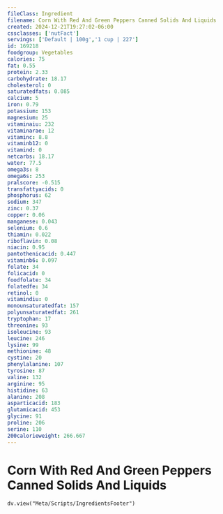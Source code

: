 ```yaml
---
fileClass: Ingredient
filename: Corn With Red And Green Peppers Canned Solids And Liquids
created: 2024-12-21T19:27:02-06:00
cssclasses: ['nutFact']
servings: ['Default | 100g','1 cup | 227']
id: 169218
foodgroup: Vegetables
calories: 75
fat: 0.55
protein: 2.33
carbohydrate: 18.17
cholesterol: 0
saturatedfats: 0.085
calcium: 5
iron: 0.79
potassium: 153
magnesium: 25
vitaminaiu: 232
vitaminarae: 12
vitaminc: 8.8
vitaminb12: 0
vitamind: 0
netcarbs: 18.17
water: 77.5
omega3s: 8
omega6s: 253
pralscore: -0.515
transfattyacids: 0
phosphorus: 62
sodium: 347
zinc: 0.37
copper: 0.06
manganese: 0.043
selenium: 0.6
thiamin: 0.022
riboflavin: 0.08
niacin: 0.95
pantothenicacid: 0.447
vitaminb6: 0.097
folate: 34
folicacid: 0
foodfolate: 34
folatedfe: 34
retinol: 0
vitamindiu: 0
monounsaturatedfat: 157
polyunsaturatedfat: 261
tryptophan: 17
threonine: 93
isoleucine: 93
leucine: 246
lysine: 99
methionine: 48
cystine: 20
phenylalanine: 107
tyrosine: 87
valine: 132
arginine: 95
histidine: 63
alanine: 208
asparticacid: 183
glutamicacid: 453
glycine: 91
proline: 206
serine: 110
200calorieweight: 266.667
---
```


# Corn With Red And Green Peppers Canned Solids And Liquids

```dataviewjs
dv.view("Meta/Scripts/IngredientsFooter")
```